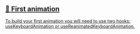 ## [📄️<!-- --> <!-- -->First animation](/react-native-keyboard-controller/pr-preview/pr-1150/docs/guides/first-animation.md)

[To build your first animation you will need to use two hooks: useKeyboardAnimation or useReanimatedKeyboardAnimation.](/react-native-keyboard-controller/pr-preview/pr-1150/docs/guides/first-animation.md)
